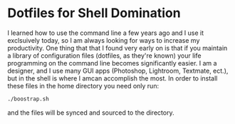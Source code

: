 # Dotfiles for Shell Domination
I learned how to use the command line a few years ago and I use it exclsuively today, so I am always looking for ways to increase my productivity. One thing that that I found very early on is that if you maintain a library of configuration files (dotfiles, as they're known) your life programming on the command line becomes significantly easier.
I am a designer, and I use many GUI apps (Photoshop, Lightroom, Textmate, ect.), but in the shell is where I amcan accomplish the most.
In order to install these files in the home directory you need only run:
```sh
./boostrap.sh
```
and the files will be synced and sourced to the directory.
